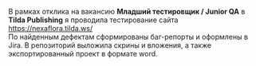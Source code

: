 В рамках отклика на вакансию **Младший тестировщик / Junior QA** в **Tilda Publishing** я проводила тестирование сайта https://nexaflora.tilda.ws/  
По найденным дефектам сформированы баг-репорты и оформлены в Jira. В репозиторий выложила скрины и вложения, а также экспортированный проект в формате word.
